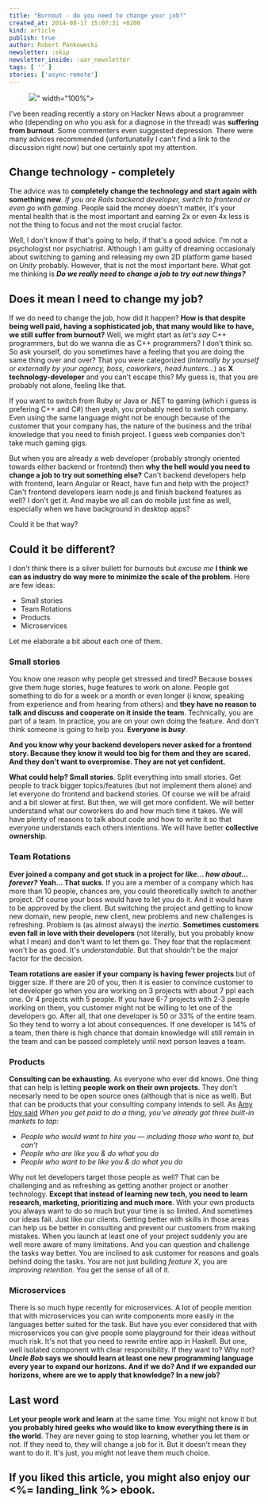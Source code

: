 ```yaml
---
title: "Burnout - do you need to change your job?"
created_at: 2014-08-17 15:07:31 +0200
kind: article
publish: true
author: Robert Pankowecki
newsletter: :skip
newsletter_inside: :aar_newsletter
tags: [ '' ]
stories: ['async-remote']
---
```


<p>
  <figure>
    <img src="<%= src_fit("burnout-programmer-fire/programmer_burnout_fire.jpg") %>" width="100%">
  </figure>
</p>

I've been reading recently a story on Hacker News about a programmer who
(depending on who you ask for a diagnose in the thread) was **suffering from
burnout**. Some commenters even suggested depression. There were many
advices recommended (unfortunatelly I can't find a link to the discussion
right now) but one certainly spot my attention.

<!-- more -->

## Change technology - completely

The advice was to **completely change the technology and start again with something new**.
_If you are Rails backend developer, switch to frontend or even go with gaming_. People
said the money doesn't matter, it's your mental health that is the most important and
earning 2x or even 4x less is not the thing to focus and not the most crucial factor.

Well, I don't know if that's going to help, if that's a good advice. I'm not a 
psychologist nor psychiatrist. Although I am guilty of dreaming occasionaly about
switching to gaming and releasing my own 2D platform game based on _Unity_ probably.
However, that is not the most important here. What got me thinking is **_Do we really
need to change a job to try out new things?_** 

## Does it mean I need to change my job?

If we do need to change the job, how did it happen? **How is that despite being well paid,
having a sophisticated job, that many would like to have, we still suffer from burnout?**
Well, we might start as _let's say_ C++ programmers, but do we wanna die as C++
programmers? I don't think so. So ask yourself, do you sometimes have a feeling that you
are doing the same thing over and over? That you were categorized (_internally by yourself_
or _externally by your agency, boss, coworkers, head hunters..._) as
**X technology-developer** and you can't escape this? My guess is, that you are probably
not alone, feeling like that.

If you want to switch from Ruby or Java or .NET to gaming (which i guess is prefering
C++ and C#) then yeah, you probably need to switch company. Even using the same language
might not be enough because of the customer that your company has, the nature of the business
and the tribal knowledge that you need to finish project. I guess web companies don't take
much gaming gigs.

But when you are already a web developer (probably strongly oriented towards either backend
or frontend) then **why the hell would you need to change a job to try out something else?**
Can't backend developers help with frontend, learn Angular or React, have fun and help
with the project? Can't frontend developers learn node.js and finish backend features as well?
I don't get it. And maybe we all can do mobile just fine as well, especially when we have
background in desktop apps?

Could it be that way?

## Could it be different?

I don't think there is a silver bullett for burnouts but _excuse me_ **I think we can 
as industry do way more to minimize the scale of the problem**. Here are few ideas:

* Small stories
* Team Rotations
* Products
* Microservices

Let me elaborate a bit about each one of them.

### Small stories

You know one reason why people get stressed and tired? Because bosses give them huge stories,
huge features to work on alone. People got something to do for a week or a month or even longer
(i know, speaking from experience and from hearing from others) and **they have no reason to talk
and discuss and cooperate on it inside the team**. Technically, you are part of a team. In
practice, you are on your own doing the feature. And don't think someone is going to help you.
**Everyone is _busy_**.

**And you know why your backend developers never asked for a frontend story. Because they know it
would too big for them and they are scared. And they don't want to overpromise. They are not yet
confident.**

**What could help? Small stories**. Split everything into small stories. Get people to track bigger
topics/features (but not implement them alone) and let everyone do frontend and backend stories.
Of course we will be afraid and a bit slower at first. But then, we will get more confident. We
will better understand what our coworkers do and how much time it takes. We will have plenty of
reasons to talk about code and how to write it so that everyone understands each others
intentions. We will have better **collective ownership**.

### Team Rotations

**Ever joined a company and got stuck in a project for _like... how about... forever?_ Yeah... That
sucks**. If you are a member of a company which has more than 10 people, chances are, you could
theoretically switch to another project. Of course your boss would have to let you do it. And it would
have to be approved by the client. But switching the project and getting to know new domain,
new people, new client, new problems and new challenges is refreshing. Problem is (as almost
always) the _inertia_. **Sometimes customers even fall in love with their developers** (not
literally, but you probably know what I mean) and don't want to let them go. They fear that
the replacment won't be as good. It's _understandable_. But that shouldn't be the major
factor for the decision.

**Team rotations are easier if your company is having fewer projects** but of
bigger size. If there are 20 of you, then it is easier to convince customer to let developer go
when you are working on 3 projects with about 7 ppl each one. Or 4 projects with 5 people. If you
have 6-7 projects with 2-3 people working on them, you customer might not be willing to let
one of the developers go. After all, that one developer is 50 or 33% of the entire team. So they
tend to worry a lot about consequences. If one developer is 14% of a team, then there is high
chance that domain knowledge will still remain in the team and can be passed completely until
next person leaves a team.

### Products

**Consulting can be exhausting**. As everyone who ever did knows. One thing that can help is letting
**people work on their own projects**. They don't necesarly need to be open source ones (although
that is nice as well). But that can be products that your consulting company intends to sell.
As [Amy Hoy said](http://unicornfree.com/2011/5-big-nasty-fears-keeping-you-on-the-hamster-wheel-of-hourly-work)
 _When you get paid to do a thing, you’ve already got three built-in markets to tap_:

* _People who would want to hire you — including those who want to, but can’t_
* _People who are like you & do what you do_
* _People who want to be like you & do what you do_

Why not let developers target those people as well? That can be challenging and as
refreshing as getting another project or another technology. **Except that instead of learning
new tech, you need to learn research, marketing, prioritizing and much more**. With your own products
you always want to do so much but your time is so limited. And sometimes our ideas fail. Just
like our clients. Getting better with skills in those areas can help us be better in consulting
and prevent our customers from making mistakes. When you launch at least one of your project
suddenly you are well more aware of many limitations. And you can question and challenge the
tasks way better. You are inclined to ask customer for reasons and goals behind doing the tasks.
You are not just building _feature X_, you are _improving retention_. You get the sense of all
of it.

### Microservices

There is so much hype recently for microservices. A lot of people mention that with microservices
you can write components more easily in the languages better suited for the task. But have you
ever considered that with microservices you can give people some playground for their ideas
without much risk. It's not that you need to rewrite entire app in Haskell. But one, well isolated
component with clear responsibility. If they want to? Why not? **_Uncle Bob_ says we should learn
at least one new programming language every year to expand our horizons. And if we do? And if
we expanded our horizons, where are we to apply that knowledge? In a new job?**

## Last word

**Let your people work and learn** at the same time. You might not know it
but **you probably hired geeks who would like to know everything there is in the world**. They are
never going to stop learning, whether you let them or not. If they need to, they will change a job for
it. But it doesn't mean they want to do it. It's just, you might not leave them much choice.

## If you liked this article, you might also enjoy our <%= landing_link %> ebook.
